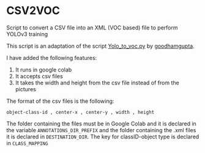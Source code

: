 # CSV2VOC
Script to convert a CSV file into an XML (VOC based) file to perform YOLOv3 training

This script is an adaptation of the script [Yolo_to_voc.py](https://gist.github.com/goodhamgupta/7ca514458d24af980669b8b1c8bcdafd) by [goodhamgupta](https://gist.github.com/goodhamgupta).

I have added the following features:

1. It runs in google colab
2. It accepts csv files
3. It takes the width and height from the csv file instead of from the pictures

The format of the csv files is the following:
<pre><code>object-class-id , center-x , center-y , width , height</code></pre>

The folder containing the files must be in Google Colab and it is declared in the variable <code>ANNOTATIONS_DIR_PREFIX</code> and the folder containing the .xml files it is declared in <code>DESTINATION_DIR</code>. The key for classID-object type is declared in <code>CLASS_MAPPING</code>
